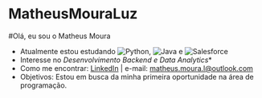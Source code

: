 # MatheusMouraLuz

#Olá, eu sou o Matheus Moura 

- Atualmente estou estudando ![Python](https://img.shields.io/badge/-Python-3776AB?style=for-the-badge&logo=python&logoColor=white), ![Java](https://img.shields.io/badge/-Java-007396?style=for-the-badge&logo=java&logoColor=white)
 e  ![Salesforce](https://img.shields.io/badge/-Salesforce-00A1E0?style=for-the-badge&logo=salesforce&logoColor=white)
- Interesse no *Desenvolvimento Backend e Data Analytics**
- Como me encontrar: [LinkedIn](https://www.linkedin.com/in/matheus-moura-luz-81b79075/) | e-mail: matheus.moura.l@outlook.com
- Objetivos: Estou em busca da minha primeira oportunidade na área de programação.
